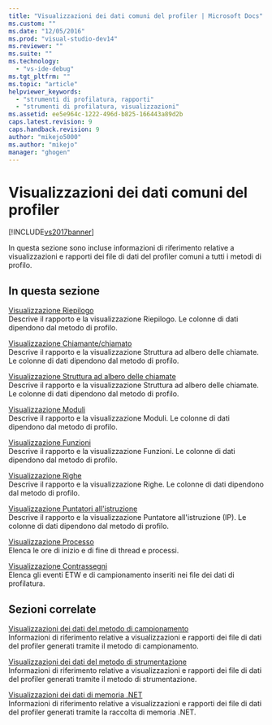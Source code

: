 ```yaml
---
title: "Visualizzazioni dei dati comuni del profiler | Microsoft Docs"
ms.custom: ""
ms.date: "12/05/2016"
ms.prod: "visual-studio-dev14"
ms.reviewer: ""
ms.suite: ""
ms.technology: 
  - "vs-ide-debug"
ms.tgt_pltfrm: ""
ms.topic: "article"
helpviewer_keywords: 
  - "strumenti di profilatura, rapporti"
  - "strumenti di profilatura, visualizzazioni"
ms.assetid: ee5e964c-1222-496d-b825-166443a89d2b
caps.latest.revision: 9
caps.handback.revision: 9
author: "mikejo5000"
ms.author: "mikejo"
manager: "ghogen"
---
```

# Visualizzazioni dei dati comuni del profiler
[!INCLUDE[vs2017banner](../code-quality/includes/vs2017banner.md)]

In questa sezione sono incluse informazioni di riferimento relative a visualizzazioni e rapporti dei file di dati del profiler comuni a tutti i metodi di profilo.  
  
## In questa sezione  
 [Visualizzazione Riepilogo](../profiling/summary-view.md)  
 Descrive il rapporto e la visualizzazione Riepilogo.  Le colonne di dati dipendono dal metodo di profilo.  
  
 [Visualizzazione Chiamante\/chiamato](../profiling/caller-callee-view.md)  
 Descrive il rapporto e la visualizzazione Struttura ad albero delle chiamate.  Le colonne di dati dipendono dal metodo di profilo.  
  
 [Visualizzazione Struttura ad albero delle chiamate](../profiling/call-tree-view.md)  
 Descrive il rapporto e la visualizzazione Struttura ad albero delle chiamate.  Le colonne di dati dipendono dal metodo di profilo.  
  
 [Visualizzazione Moduli](../profiling/modules-view.md)  
 Descrive il rapporto e la visualizzazione Moduli.  Le colonne di dati dipendono dal metodo di profilo.  
  
 [Visualizzazione Funzioni](../profiling/functions-view.md)  
 Descrive il rapporto e la visualizzazione Funzioni.  Le colonne di dati dipendono dal metodo di profilo.  
  
 [Visualizzazione Righe](../profiling/lines-view.md)  
 Descrive il rapporto e la visualizzazione Righe.  Le colonne di dati dipendono dal metodo di profilo.  
  
 [Visualizzazione Puntatori all'istruzione](../profiling/instruction-pointers-ips-view.md)  
 Descrive il rapporto e la visualizzazione Puntatore all'istruzione \(IP\).  Le colonne di dati dipendono dal metodo di profilo.  
  
 [Visualizzazione Processo](../profiling/process-view.md)  
 Elenca le ore di inizio e di fine di thread e processi.  
  
 [Visualizzazione Contrassegni](../profiling/marks-view.md)  
 Elenca gli eventi ETW e di campionamento inseriti nei file dei dati di profilatura.  
  
## Sezioni correlate  
 [Visualizzazioni dei dati del metodo di campionamento](../profiling/profiler-sampling-method-data-views.md)  
 Informazioni di riferimento relative a visualizzazioni e rapporti dei file di dati del profiler generati tramite il metodo di campionamento.  
  
 [Visualizzazioni dei dati del metodo di strumentazione](../profiling/instrumentation-method-data-views.md)  
 Informazioni di riferimento relative a visualizzazioni e rapporti dei file di dati del profiler generati tramite il metodo di strumentazione.  
  
 [Visualizzazioni dei dati di memoria .NET](../profiling/dotnet-memory-data-views.md)  
 Informazioni di riferimento relative a visualizzazioni e rapporti dei file di dati del profiler generati tramite la raccolta di memoria .NET.